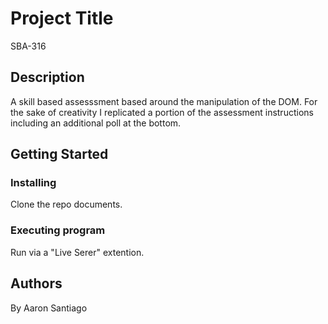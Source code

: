 # Project Title

SBA-316

## Description

A skill based assesssment based around the manipulation of the DOM.
For the sake of creativity I replicated a portion of the assessment instructions including an additional poll at the bottom.

## Getting Started

### Installing

Clone the repo documents.

### Executing program

Run via a "Live Serer" extention.

## Authors

By Aaron Santiago